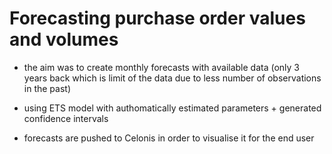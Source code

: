 # Forecasting purchase order values and volumes

- the aim was to create monthly forecasts with available data (only 3 years back which is limit of the data due to less number of observations in the past)

- using ETS model with authomatically estimated parameters + generated confidence intervals

- forecasts are pushed to Celonis in order to visualise it for the end user
